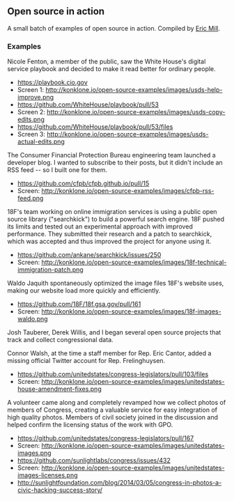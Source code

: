 ## Open source in action

A small batch of examples of open source in action. Compiled by [Eric Mill](https://twitter.com/konklone).

### Examples

Nicole Fenton, a member of the public, saw the White House's digital service playbook and decided to make it read better for ordinary people.

* https://playbook.cio.gov
* Screen 1: http://konklone.io/open-source-examples/images/usds-help-improve.png
* https://github.com/WhiteHouse/playbook/pull/53
* Screen 2: http://konklone.io/open-source-examples/images/usds-copy-edits.png
* https://github.com/WhiteHouse/playbook/pull/53/files
* Screen 3: http://konklone.io/open-source-examples/images/usds-actual-edits.png


The Consumer Financial Protection Bureau engineering team launched a developer blog. I wanted to subscribe to their posts, but it didn't include an RSS feed -- so I built one for them.

* https://github.com/cfpb/cfpb.github.io/pull/15
* Screen: http://konklone.io/open-source-examples/images/cfpb-rss-feed.png


18F's team working on online immigration services is using a public open source library ("searchkick") to build a powerful search engine. 18F pushed its limits and tested out an experimental approach with improved performance. They submitted their research and a patch to searchkick, which was accepted and thus improved the project for anyone using it.

* https://github.com/ankane/searchkick/issues/250
* Screen: http://konklone.io/open-source-examples/images/18f-technical-immigration-patch.png


Waldo Jaquith spontaneously optimized the image files 18F's website uses, making our website load more quickly and efficiently.

* https://github.com/18F/18f.gsa.gov/pull/161
* Screen: http://konklone.io/open-source-examples/images/18f-images-waldo.png


Josh Tauberer, Derek Willis, and I began several open source projects that track and collect congressional data.

Connor Walsh, at the time a staff member for Rep. Eric Cantor, added a missing official Twitter account for Rep. Frelinghuysen.

* https://github.com/unitedstates/congress-legislators/pull/103/files
* Screen: http://konklone.io/open-source-examples/images/unitedstates-house-amendment-fixes.png


A volunteer came along and completely revamped how we collect photos of members of Congress, creating a valuable service for easy integration of high quality photos. Members of civil society joined in the discussion and helped confirm the licensing status of the work with GPO.

* https://github.com/unitedstates/congress-legislators/pull/167
* Screen: http://konklone.io/open-source-examples/images/unitedstates-images.png
* https://github.com/sunlightlabs/congress/issues/432
* Screen: http://konklone.io/open-source-examples/images/unitedstates-images-licenses.png
* http://sunlightfoundation.com/blog/2014/03/05/congress-in-photos-a-civic-hacking-success-story/

